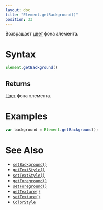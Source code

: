 ```yaml
---
layout: doc
title: "Element.getBackground()"
position: 33
---
```


Возвращает [цвет](../../Style/ColorStyle/) фона элемента.

# Syntax

```js
Element.getBackground()
```

## Returns

[Цвет](../../Style/ColorStyle/) фона элемента.

# Examples

```js
var background = Element.getBackground();
```

# See Also

* [`setBackground()`](../Element.setBackground/)
* [`getTextStyle()`](../Element.getTextStyle/)
* [`setTextStyle()`](../Element.setTextStyle/)
* [`getForeground()`](../Element.getForeground/)
* [`setForeground()`](../Element.setForeground/)
* [`getTexture()`](../Element.getTexture/)
* [`setTexture()`](../Element.setTexture/)
* [`ColorStyle`](../../Style/ColorStyle/)

